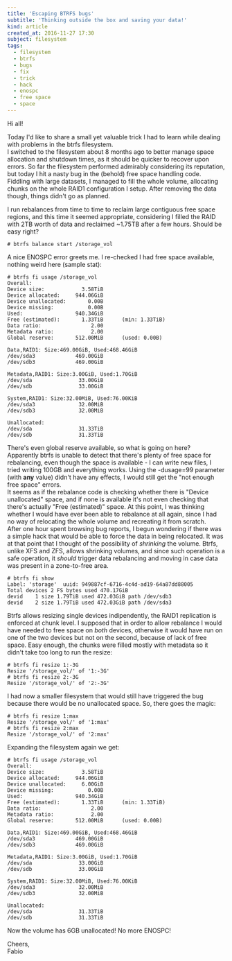 ```yaml
---
title: 'Escaping BTRFS bugs'
subtitle: 'Thinking outside the box and saving your data!'
kind: article
created_at: 2016-11-27 17:30
subject: filesystem
tags:
  - filesystem
  - btrfs
  - bugs
  - fix
  - trick
  - hack
  - enospc
  - free space
  - space
---
```

Hi all!

Today I'd like to share a small yet valuable trick I had to learn while dealing with problems in the btrfs filesystem.  
I switched to the filesystem about 8 months ago to better manage space allocation and shutdown times, as it should be quicker to recover upon errors. So far the filesystem performed admirably considering its reputation, but today I hit a nasty bug in the (behold) free space handling code.  
Fiddling with large datasets, I managed to fill the whole volume, allocating chunks on the whole RAID1 configuration I setup. After removing the data though, things didn't go as planned.
<!--MORE-->
I run rebalances from time to time to reclaim large contiguous free space regions, and this time it seemed appropriate, considering I filled the RAID with 2TB worth of data and reclaimed ~1.75TB after a few hours. Should be easy right?

    # btrfs balance start /storage_vol

A nice ENOSPC error greets me. I re-checked I had free space available, nothing weird here (sample stat):

    # btrfs fi usage /storage_vol
    Overall:
    Device size:            3.58TiB
    Device allocated:     944.06GiB
    Device unallocated:       0.00B
    Device missing:           0.00B
    Used:                 940.34GiB
    Free (estimated):       1.33TiB      (min: 1.33TiB)
    Data ratio:                2.00
    Metadata ratio:            2.00
    Global reserve:       512.00MiB      (used: 0.00B)
    
    Data,RAID1: Size:469.00GiB, Used:468.46GiB
    /dev/sda3             469.00GiB
    /dev/sdb3             469.00GiB
    
    Metadata,RAID1: Size:3.00GiB, Used:1.70GiB
    /dev/sda               33.00GiB
    /dev/sdb               33.00GiB
    
    System,RAID1: Size:32.00MiB, Used:76.00KiB
    /dev/sda3              32.00MiB
    /dev/sdb3              32.00MiB
    
    Unallocated:
    /dev/sda               31.33TiB
    /dev/sdb               31.33TiB

There's even global reserve available, so what is going on here?  
Apparently btrfs is unable to detect that there's plenty of free space for rebalancing, even though the space is available - I can write new files, I tried writing 100GB and everything works. Using the -dusage=99 parameter (with **any** value) didn't have any effects, I would still get the "not enough free space" errors.  
It seems as if the rebalance code is checking whether there is "Device unallocated" space, and if none is available it's not even checking that there's actually "Free (estimated)" space. At this point, I was thinking whether I would have ever been able to rebalance at all again, since I had no way of relocating the whole volume and recreating it from scratch.  
After one hour spent browsing bug reports, I begun wondering if there was a simple hack that would be able to force the data in being relocated. It was at that point that I thought of the possibility of *shrinking* the volume. Btrfs, unlike XFS and ZFS, allows shrinking volumes, and since such operation is a safe operation, it *should* trigger data rebalancing and moving in case data was present in a zone-to-free area.

    # btrfs fi show
    Label: 'storage'  uuid: 949887cf-6716-4c4d-ad19-64a87dd88005
    Total devices 2 FS bytes used 470.17GiB
    devid    1 size 1.79TiB used 472.03GiB path /dev/sdb3
    devid    2 size 1.79TiB used 472.03GiB path /dev/sda3

Btrfs allows resizing single devices indipendently, the RAID1 replication is enforced at chunk level. I supposed that in order to allow rebalance I would have needed to free space on *both* devices, otherwise it would have run on one of the two devices but not on the second, because of lack of free space. Easy enough, the chunks were filled mostly with metadata so it didn't take too long to run the resize:

    # btrfs fi resize 1:-3G
    Resize '/storage_vol/' of '1:-3G'
    # btrfs fi resize 2:-3G
    Resize '/storage_vol/' of '2:-3G'

I had now a smaller filesystem that would still have triggered the bug because there would be no unallocated space. So, there goes the magic:

    # btrfs fi resize 1:max
    Resize '/storage_vol/' of '1:max'
    # btrfs fi resize 2:max
    Resize '/storage_vol/' of '2:max'

Expanding the filesystem again we get:

    # btrfs fi usage /storage_vol
    Overall:    
    Device size:            3.58TiB
    Device allocated:     944.06GiB
    Device unallocated:     6.00GiB
    Device missing:           0.00B
    Used:                 940.34GiB
    Free (estimated):       1.33TiB      (min: 1.33TiB)
    Data ratio:                2.00
    Metadata ratio:            2.00
    Global reserve:       512.00MiB      (used: 0.00B)
  
    Data,RAID1: Size:469.00GiB, Used:468.46GiB
    /dev/sda3             469.00GiB
    /dev/sdb3             469.00GiB
  
    Metadata,RAID1: Size:3.00GiB, Used:1.70GiB
    /dev/sda               33.00GiB
    /dev/sdb               33.00GiB
  
    System,RAID1: Size:32.00MiB, Used:76.00KiB
    /dev/sda3              32.00MiB
    /dev/sdb3              32.00MiB
  
    Unallocated:
    /dev/sda               31.33TiB
    /dev/sdb               31.33TiB

Now the volume has 6GB unallocated! No more ENOSPC!


Cheers,  
Fabio
